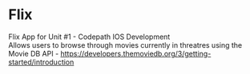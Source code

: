 # Flix
Flix App for Unit #1 - Codepath IOS Development <br/>
Allows users to browse through movies currently in threatres using the Movie DB API - https://developers.themoviedb.org/3/getting-started/introduction
